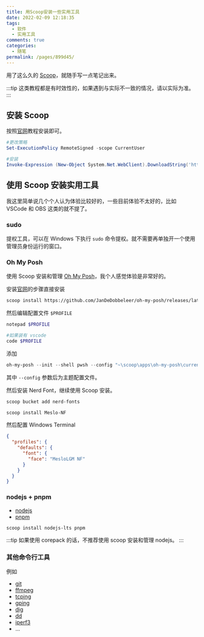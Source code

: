 ```yaml
---
title: 用Scoop安装一些实用工具
date: 2022-02-09 12:18:35
tags:
  - 软件
  - 实用工具
comments: true
categories:
  - 随笔
permalink: /pages/899d45/
---
```


用了这么久的 [Scoop](https://scoop.sh/)，就随手写一点笔记出来。

<!-- more -->

:::tip
这类教程都是有时效性的，如果遇到与实际不一致的情况，请以实际为准。
:::

## 安装 Scoop

按照[官网](https://scoop.sh/)教程安装即可。

```powershell
#更改策略
Set-ExecutionPolicy RemoteSigned -scope CurrentUser

#安装
Invoke-Expression (New-Object System.Net.WebClient).DownloadString('https://get.scoop.sh')
```

## 使用 Scoop 安装实用工具

我这里简单说几个个人认为体验比较好的，一些目前体验不太好的，比如 VSCode 和 OBS 这类的就不提了。

### sudo

提权工具，可以在 Windows 下执行 `sudo` 命令提权。就不需要再单独开一个使用管理员身份运行的窗口。

### Oh My Posh

使用 Scoop 安装和管理 [Oh My Posh](https://ohmyposh.dev/)，我个人感觉体验是非常好的。

安装[官网](https://ohmyposh.dev/docs/windows)的步骤直接安装

```bash
scoop install https://github.com/JanDeDobbeleer/oh-my-posh/releases/latest/download/oh-my-posh.json
```

然后编辑配置文件 `$PROFILE`

```bash
notepad $PROFILE

#如果装有 vscode
code $PROFILE
```

添加

```powershell
oh-my-posh --init --shell pwsh --config "~\scoop\apps\oh-my-posh\current\themes\agnosterplus.omp.json" | Invoke-Expression
```

其中 `--config` 参数后为主题配置文件。

然后安装 Nerd Font，继续使用 Scoop 安装。

```bash
scoop bucket add nerd-fonts

scoop install Meslo-NF
```

然后配置 Windows Terminal

```json
{
  "profiles": {
    "defaults": {
      "font": {
        "face": "MesloLGM NF"
      }
    }
  }
}
```

### nodejs + pnpm

- [nodejs](https://nodejs.org)
- [pnpm](https://pnpm.io)

```
scoop install nodejs-lts pnpm
```

:::tip
如果使用 corepack 的话，不推荐使用 scoop 安装和管理 nodejs。
:::

### 其他命令行工具

例如

- [git](https://git-scm.com/)
- [ffmpeg](https://ffmpeg.org)
- [tcping](https://elifulkerson.com/projects/tcping.php)
- [gping](https://github.com/orf/gping)
- [dig]()
- [dd](http://www.chrysocome.net/dd)
- [iperf3](https://iperf.fr)
- ...
